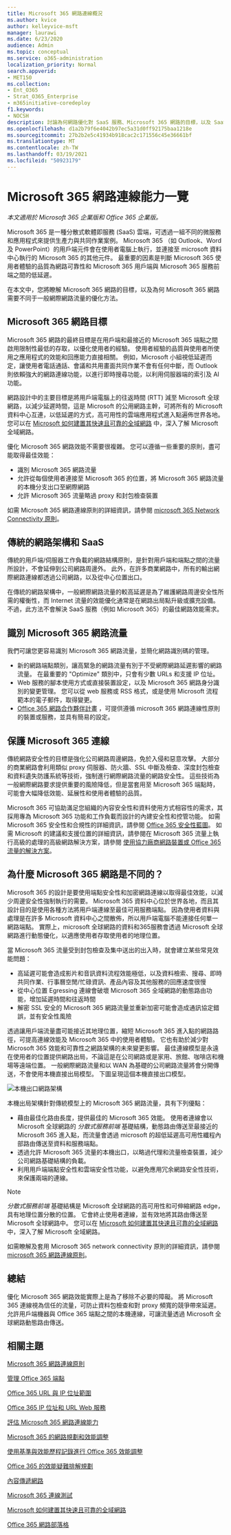 ```yaml
---
title: Microsoft 365 網路連線概況
ms.author: kvice
author: kelleyvice-msft
manager: laurawi
ms.date: 6/23/2020
audience: Admin
ms.topic: conceptual
ms.service: o365-administration
localization_priority: Normal
search.appverid:
- MET150
ms.collection:
- Ent_O365
- Strat_O365_Enterprise
- m365initiative-coredeploy
f1.keywords:
- NOCSH
description: 討論為何網路優化對 SaaS 服務、Microsoft 365 網路的目標，以及 SaaS 需要不同的網路與其他工作負載的意義。
ms.openlocfilehash: d1a2b79f6e4042b97ec5a31d0ff92175baa1218e
ms.sourcegitcommit: 27b2b2e5c41934b918cac2c171556c45e36661bf
ms.translationtype: MT
ms.contentlocale: zh-TW
ms.lasthandoff: 03/19/2021
ms.locfileid: "50923179"
---
```

# <a name="microsoft-365-network-connectivity-overview"></a>Microsoft 365 網路連線能力一覽

*本文適用於 Microsoft 365 企業版和 Office 365 企業版。*

Microsoft 365 是一種分散式軟體即服務 (SaaS) 雲端，可透過一組不同的微服務和應用程式來提供生產力與共同作業案例。 Microsoft 365 （如 Outlook、Word 及 PowerPoint）的用戶端元件會在使用者電腦上執行，並連接至 microsoft 資料中心執行的 Microsoft 365 的其他元件。 最重要的因素是判斷 Microsoft 365 使用者體驗的品質為網路可靠性和 Microsoft 365 用戶端與 Microsoft 365 服務前端之間的低延遲。

在本文中，您將瞭解 Microsoft 365 網路的目標，以及為何 Microsoft 365 網路需要不同于一般網際網路流量的優化方法。

## <a name="microsoft-365-networking-goals"></a>Microsoft 365 網路目標

Microsoft 365 網路的最終目標是在用戶端和最接近的 Microsoft 365 端點之間啟用限制性最低的存取，以優化使用者的經驗。 使用者經驗的品質與使用者所使用之應用程式的效能和回應能力直接相關。 例如，Microsoft 小組視低延遲而定，讓使用者電話通話、會議和共用畫面共同作業不會有任何中斷，而 Outlook 則依賴強大的網路連線功能，以進行即時搜尋功能，以利用伺服器端的索引及 AI 功能。

網路設計中的主要目標是將用戶端電腦上的往返時間 (RTT) 減至 Microsoft 全球網路，以減少延遲時間，這是 Microsoft 的公用網路主幹，可將所有的 Microsoft 資料中心互連，以低延遲的方式，高可用性的雲端應用程式進入點遍佈世界各地。 您可以在 [Microsoft 如何建置其快速且可靠的全域網路](https://azure.microsoft.com/blog/how-microsoft-builds-its-fast-and-reliable-global-network/) 中，深入了解 Microsoft 全域網路。

優化 Microsoft 365 網路效能不需要很複雜。 您可以遵循一些重要的原則，盡可能取得最佳效能：

- 識別 Microsoft 365 網路流量
- 允許從每個使用者連接至 Microsoft 365 的位置，將 Microsoft 365 網路流量的本機分支出口至網際網路
- 允許 Microsoft 365 流量略過 proxy 和封包檢查裝置

如需 Microsoft 365 網路連線原則的詳細資訊，請參閱 [microsoft 365 Network Connectivity 原則](microsoft-365-network-connectivity-principles.md)。

## <a name="traditional-network-architectures-and-saas"></a>傳統的網路架構和 SaaS

傳統的用戶端/伺服器工作負載的網路結構原則，是針對用戶端和端點之間的流量所設計，不會延伸到公司網路周邊外。 此外，在許多商業網路中，所有的輸出網際網路連線都透過公司網路，以及從中心位置出口。

在傳統的網路架構中，一般網際網路流量的較高延遲是為了維護網路周邊安全性所需的權衡性，而 Internet 流量的效能優化通常是在網路出局點升級或擴充設備。 不過，此方法不會解決 SaaS 服務（例如 Microsoft 365）的最佳網路效能需求。

## <a name="identifying-microsoft-365-network-traffic"></a>識別 Microsoft 365 網路流量

我們可讓您更容易識別 Microsoft 365 網路流量，並簡化網路識別碼的管理。

- 新的網路端點類別，讓高緊急的網路流量有別于不受網際網路延遲影響的網路流量。 在最重要的 "Optimize" 類別中，只會有少數 URLs 和支援 IP 位址。
- Web 服務的腳本使用方式或直接裝置設定，以及 Microsoft 365 網路身分識別的變更管理。 您可以從 web 服務或 RSS 格式，或是使用 Microsoft 流程範本的電子郵件，取得變更。
- [Office 365 網路合作夥伴計畫](./microsoft-365-networking-partner-program.md) ，可提供遵循 microsoft 365 網路連線性原則的裝置或服務，並具有簡易的設定。

## <a name="securing-microsoft-365-connections"></a>保護 Microsoft 365 連線

傳統網路安全性的目標是強化公司網路周邊網路，免於入侵和惡意攻擊。 大部分的商業網路會利用類似 proxy 伺服器、防火牆、SSL 中斷及檢查、深度封包檢查和資料遺失防護系統等技術，強制進行網際網路流量的網路安全性。 這些技術為一般網際網路要求提供重要的風險降低，但是當套用至 Microsoft 365 端點時，可能會大幅降低效能、延展性和使用者體驗的品質。

Microsoft 365 可協助滿足您組織的內容安全性和資料使用方式相容性的需求，其採用專為 Microsoft 365 功能和工作負載而設計的內建安全性和控管功能。 如需 Microsoft 365 安全性和合規性的詳細資訊，請參閱 [Office 365 安全性藍圖](/office365/securitycompliance/security-roadmap)。 如需 Microsoft 的建議和支援位置的詳細資訊，請參閱在 Microsoft 365 流量上執行高級的處理的高級網路解決方案，請參閱 [使用協力廠商網路裝置或 Office 365 流量的解決方案](https://support.microsoft.com/help/2690045)。

## <a name="why-is-microsoft-365-networking-different"></a>為什麼 Microsoft 365 網路是不同的？

Microsoft 365 的設計是要使用端點安全性和加密網路連線以取得最佳效能，以減少周邊安全性強制執行的需要。 Microsoft 365 資料中心位於世界各地，而且其設計目的是使用各種方法將用戶端連線至最佳可用服務端點。 因為使用者資料與處理是在許多 Microsoft 資料中心之間散佈，所以用戶端電腦不能連接任何單一網路端點。 實際上，microsoft 全球網路的資料和365服務會透過 Microsoft 全球網路進行動態優化，以適應使用者存取使用者的地理位置。

當 Microsoft 365 流量受到封包檢查及集中送出的出入時，就會建立某些常見效能問題：

- 高延遲可能會造成影片和音訊資料流程效能極低，以及資料檢索、搜尋、即時共同作業、行事曆空閒/忙碌資訊、產品內容及其他服務的回應速度很慢
- 從中心位置 Egressing 連線會破壞 Microsoft 365 全域網路的動態路由功能，增加延遲時間和往返時間
- 解密 SSL 安全的 Microsoft 365 網路流量並重新加密可能會造成通訊協定錯誤，並有安全性風險

透過讓用戶端流量盡可能接近其地理位置，縮短 Microsoft 365 進入點的網路路徑，可提高連線效能及 Microsoft 365 中的使用者體驗。 它也有助於減少對 Microsoft 365 效能和可靠性之網路架構的未來變更影響。 最佳連線模型是永遠在使用者的位置提供網路出局，不論這是在公司網路或是家用、旅館、咖啡店和機場等遠端位置。 一般網際網路流量和以 WAN 為基礎的公司網路流量將會分開傳送，不會使用本機直接出局模型。 下圖呈現這個本機直接出口模型。

![本機出口網路架構](../media/6bc636b0-1234-4ceb-a45a-aadd1044b39c.png)

本機出局架構針對傳統模型上的 Microsoft 365 網路流量，具有下列優點：
  
- 藉由最佳化路由長度，提供最佳的 Microsoft 365 效能。 使用者連線會以 Microsoft 全球網路的 _分散式服務前端_ 基礎結構，動態路由傳送至最接近的 Microsoft 365 進入點，而流量會透過 microsoft 的超低延遲高可用性纖程內部路由傳送至資料和服務端點。
- 透過允許 Microsoft 365 流量的本機出口，以略過代理和流量檢查裝置，減少公司網路基礎結構的負載。
- 利用用戶端端點安全性和雲端安全性功能，以避免應用冗余網路安全性技術，來保護兩端的連線。

> [!NOTE]
> _分散式服務前端_ 基礎結構是 Microsoft 全球網路的高可用性和可伸縮網路 edge，具有地理位置分散的位置。 它會終止使用者連線，並有效地將其路由傳送至 Microsoft 全球網路中。 您可以在 [Microsoft 如何建置其快速且可靠的全域網路](https://azure.microsoft.com/blog/how-microsoft-builds-its-fast-and-reliable-global-network/) 中，深入了解 Microsoft 全域網路。

如需瞭解及套用 Microsoft 365 network connectivity 原則的詳細資訊，請參閱 [microsoft 365 網路連線原則](microsoft-365-network-connectivity-principles.md)。

## <a name="conclusion"></a>總結

優化 Microsoft 365 網路效能實際上是為了移除不必要的障礙。 將 Microsoft 365 連線視為信任的流量，可防止資料包檢查和對 proxy 頻寬的競爭帶來延遲。 允許用戶端機器與 Office 365 端點之間的本機連線，可讓流量透過 Microsoft 全球網路動態路由傳送。

## <a name="related-topics"></a>相關主題

[Microsoft 365 網路連線原則](microsoft-365-network-connectivity-principles.md)

[管理 Office 365 端點](managing-office-365-endpoints.md)

[Office 365 URL 與 IP 位址範圍](urls-and-ip-address-ranges.md)

[Office 365 IP 位址和 URL Web 服務](microsoft-365-ip-web-service.md)

[評估 Microsoft 365 網路連線能力](assessing-network-connectivity.md)

[Microsoft 365 的網路規劃和效能調整](network-planning-and-performance.md)

[使用基準與效能歷程記錄進行 Office 365 效能調整](performance-tuning-using-baselines-and-history.md)

[Office 365 的效能疑難排解規劃](performance-troubleshooting-plan.md)

[內容傳遞網路](content-delivery-networks.md)

[Microsoft 365 連線測試](https://aka.ms/netonboard)

[Microsoft 如何建置其快速且可靠的全域網路](https://azure.microsoft.com/blog/how-microsoft-builds-its-fast-and-reliable-global-network/)

[Office 365 網路部落格](https://techcommunity.microsoft.com/t5/Office-365-Networking/bd-p/Office365Networking)